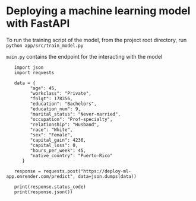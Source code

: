 # Deploying a machine learning model with FastAPI

To run the training script of the model, from the project root directory, run `python app/src/train_model.py` 


`main.py` contains the endpoint for the interacting with the model


```
   import json
   import requests

   data = {
         "age": 45,
         "workclass": "Private",
         "fnlgt": 178356,
         "education": "Bachelors",
         "education_num": 9,
         "marital_status": "Never-married",
         "occupation": "Prof-specialty",
         "relationship": "Husband",
         "race": "White",
         "sex": "Female",
         "capital_gain": 4236,
         "capital_loss": 0,
         "hours_per_week": 45,
         "native_country": "Puerto-Rico"
      }

   response = requests.post("https://deploy-ml-app.onrender.com/predict", data=json.dumps(data))

   print(response.status_code)
   print(response.json())

```
